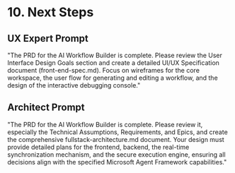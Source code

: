 # **10\. Next Steps**

## **UX Expert Prompt**

"The PRD for the AI Workflow Builder is complete. Please review the User Interface Design Goals section and create a detailed UI/UX Specification document (front-end-spec.md). Focus on wireframes for the core workspace, the user flow for generating and editing a workflow, and the design of the interactive debugging console."

## **Architect Prompt**

"The PRD for the AI Workflow Builder is complete. Please review it, especially the Technical Assumptions, Requirements, and Epics, and create the comprehensive fullstack-architecture.md document. Your design must provide detailed plans for the frontend, backend, the real-time synchronization mechanism, and the secure execution engine, ensuring all decisions align with the specified Microsoft Agent Framework capabilities."